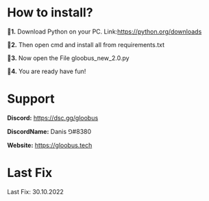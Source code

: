# How to install?
🔹**1.** Download Python on your PC.   Link:https://python.org/downloads

🔹**2.** Then open cmd and install all from requirements.txt

🔹**3.** Now open the File gloobus_new_2.0.py

🔹**4.** You are ready have fun!

# Support
**Discord:** https://dsc.gg/gloobus

**DiscordName:** Danis ⅁#8380

**Website:** https://gloobus.tech

# Last Fix
Last Fix: 30.10.2022
